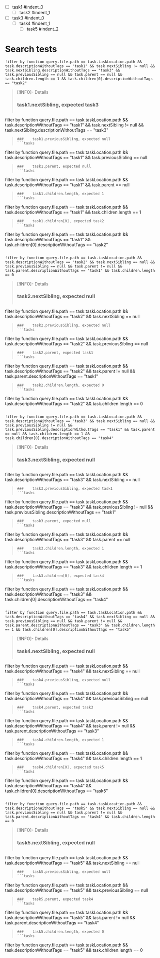- [ ] task1 #indent_0
    - [ ] task2 #indent_1
- [ ] task3 #indent_0
    - [ ] task4 #indent_1
        - [ ] task5 #indent_2
# Search tests
```tasks
filter by function query.file.path == task.taskLocation.path && task.descriptionWithoutTags == "task1" && task.nextSibling != null && task.nextSibling.descriptionWithoutTags == "task3" && task.previousSibling == null && task.parent == null && task.children.length == 1 && task.children[0].descriptionWithoutTags == "task2"
```
> [!INFO]- Details
> ###    task1.nextSibling, expected task3
> ```tasks
filter by function query.file.path == task.taskLocation.path && task.descriptionWithoutTags == "task1" && task.nextSibling != null && task.nextSibling.descriptionWithoutTags == "task3"
> ```
> ###    task1.previousSibling, expected null
> ```tasks
filter by function query.file.path == task.taskLocation.path && task.descriptionWithoutTags == "task1" && task.previousSibling == null
> ```
> ###    task1.parent, expected null
> ```tasks
filter by function query.file.path == task.taskLocation.path && task.descriptionWithoutTags == "task1" && task.parent == null
> ```
> ###    task1.children.length, expected 1
> ```tasks
filter by function query.file.path == task.taskLocation.path && task.descriptionWithoutTags == "task1" && task.children.length == 1
> ```
> ###    task1.children[0], expected task2
> ```tasks
filter by function query.file.path == task.taskLocation.path && task.descriptionWithoutTags == "task1" && task.children[0].descriptionWithoutTags == "task2"
> ```
```tasks
filter by function query.file.path == task.taskLocation.path && task.descriptionWithoutTags == "task2" && task.nextSibling == null && task.previousSibling == null && task.parent != null && task.parent.descriptionWithoutTags == "task1" && task.children.length == 0
```
> [!INFO]- Details
> ###    task2.nextSibling, expected null
> ```tasks
filter by function query.file.path == task.taskLocation.path && task.descriptionWithoutTags == "task2" && task.nextSibling == null
> ```
> ###    task2.previousSibling, expected null
> ```tasks
filter by function query.file.path == task.taskLocation.path && task.descriptionWithoutTags == "task2" && task.previousSibling == null
> ```
> ###    task2.parent, expected task1
> ```tasks
filter by function query.file.path == task.taskLocation.path && task.descriptionWithoutTags == "task2" && task.parent != null && task.parent.descriptionWithoutTags == "task1"
> ```
> ###    task2.children.length, expected 0
> ```tasks
filter by function query.file.path == task.taskLocation.path && task.descriptionWithoutTags == "task2" && task.children.length == 0
> ```
```tasks
filter by function query.file.path == task.taskLocation.path && task.descriptionWithoutTags == "task3" && task.nextSibling == null && task.previousSibling != null && task.previousSibling.descriptionWithoutTags == "task1" && task.parent == null && task.children.length == 1 && task.children[0].descriptionWithoutTags == "task4"
```
> [!INFO]- Details
> ###    task3.nextSibling, expected null
> ```tasks
filter by function query.file.path == task.taskLocation.path && task.descriptionWithoutTags == "task3" && task.nextSibling == null
> ```
> ###    task3.previousSibling, expected task1
> ```tasks
filter by function query.file.path == task.taskLocation.path && task.descriptionWithoutTags == "task3" && task.previousSibling != null && task.previousSibling.descriptionWithoutTags == "task1"
> ```
> ###    task3.parent, expected null
> ```tasks
filter by function query.file.path == task.taskLocation.path && task.descriptionWithoutTags == "task3" && task.parent == null
> ```
> ###    task3.children.length, expected 1
> ```tasks
filter by function query.file.path == task.taskLocation.path && task.descriptionWithoutTags == "task3" && task.children.length == 1
> ```
> ###    task3.children[0], expected task4
> ```tasks
filter by function query.file.path == task.taskLocation.path && task.descriptionWithoutTags == "task3" && task.children[0].descriptionWithoutTags == "task4"
> ```
```tasks
filter by function query.file.path == task.taskLocation.path && task.descriptionWithoutTags == "task4" && task.nextSibling == null && task.previousSibling == null && task.parent != null && task.parent.descriptionWithoutTags == "task3" && task.children.length == 1 && task.children[0].descriptionWithoutTags == "task5"
```
> [!INFO]- Details
> ###    task4.nextSibling, expected null
> ```tasks
filter by function query.file.path == task.taskLocation.path && task.descriptionWithoutTags == "task4" && task.nextSibling == null
> ```
> ###    task4.previousSibling, expected null
> ```tasks
filter by function query.file.path == task.taskLocation.path && task.descriptionWithoutTags == "task4" && task.previousSibling == null
> ```
> ###    task4.parent, expected task3
> ```tasks
filter by function query.file.path == task.taskLocation.path && task.descriptionWithoutTags == "task4" && task.parent != null && task.parent.descriptionWithoutTags == "task3"
> ```
> ###    task4.children.length, expected 1
> ```tasks
filter by function query.file.path == task.taskLocation.path && task.descriptionWithoutTags == "task4" && task.children.length == 1
> ```
> ###    task4.children[0], expected task5
> ```tasks
filter by function query.file.path == task.taskLocation.path && task.descriptionWithoutTags == "task4" && task.children[0].descriptionWithoutTags == "task5"
> ```
```tasks
filter by function query.file.path == task.taskLocation.path && task.descriptionWithoutTags == "task5" && task.nextSibling == null && task.previousSibling == null && task.parent != null && task.parent.descriptionWithoutTags == "task4" && task.children.length == 0
```
> [!INFO]- Details
> ###    task5.nextSibling, expected null
> ```tasks
filter by function query.file.path == task.taskLocation.path && task.descriptionWithoutTags == "task5" && task.nextSibling == null
> ```
> ###    task5.previousSibling, expected null
> ```tasks
filter by function query.file.path == task.taskLocation.path && task.descriptionWithoutTags == "task5" && task.previousSibling == null
> ```
> ###    task5.parent, expected task4
> ```tasks
filter by function query.file.path == task.taskLocation.path && task.descriptionWithoutTags == "task5" && task.parent != null && task.parent.descriptionWithoutTags == "task4"
> ```
> ###    task5.children.length, expected 0
> ```tasks
filter by function query.file.path == task.taskLocation.path && task.descriptionWithoutTags == "task5" && task.children.length == 0
> ```
